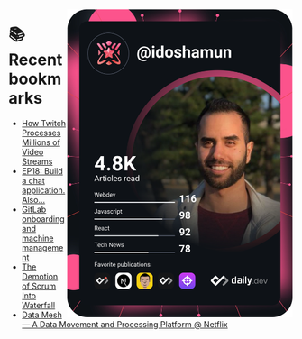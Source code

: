 <a href="https://app.daily.dev/idoshamun"><img src="https://raw.githubusercontent.com/idoshamun/idoshamun/devcard/devcard.svg" align='right' width="400" alt="Ido Shamun's Dev Card"/></a>

# 📚 Recent bookmarks
<!-- BOOKMARKS:START -->
- [How Twitch Processes Millions of Video Streams](https://app.daily.dev/posts/j1Q6PkaVa?utm_source=rss&utm_medium=bookmarks&utm_campaign=28849d86070e4c099c877ab6837c61f0)
- [EP18: Build a chat application. Also...](https://app.daily.dev/posts/gQNRVYBek?utm_source=rss&utm_medium=bookmarks&utm_campaign=28849d86070e4c099c877ab6837c61f0)
- [GitLab onboarding and machine management](https://app.daily.dev/posts/QpaahgY7m?utm_source=rss&utm_medium=bookmarks&utm_campaign=28849d86070e4c099c877ab6837c61f0)
- [The Demotion of Scrum Into Waterfall](https://app.daily.dev/posts/P3vvWXmdB?utm_source=rss&utm_medium=bookmarks&utm_campaign=28849d86070e4c099c877ab6837c61f0)
- [Data Mesh — A Data Movement and Processing Platform @ Netflix](https://app.daily.dev/posts/J36Th5hr0?utm_source=rss&utm_medium=bookmarks&utm_campaign=28849d86070e4c099c877ab6837c61f0)
<!-- BOOKMARKS:END -->
